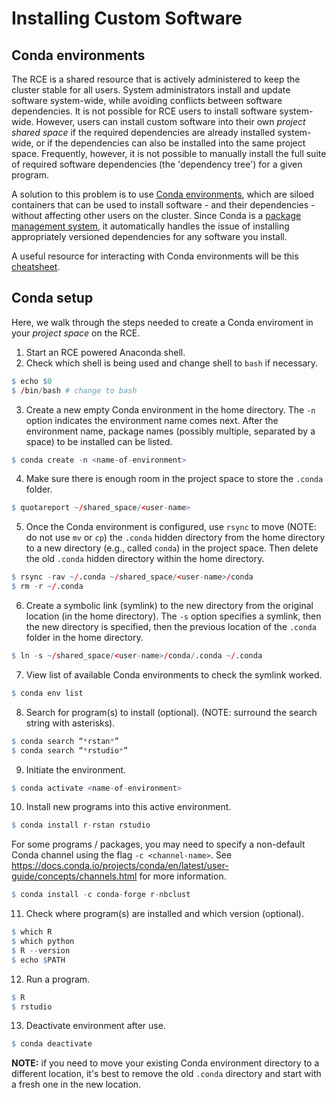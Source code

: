 # Installing Custom Software

## Conda environments

The RCE is a shared resource that is actively administered to keep the cluster stable for all users. System administrators install and update software system-wide, while avoiding conflicts between software dependencies. It is not possible for RCE users to install software system-wide. However, users can install custom software into their own *project shared space* if the required dependencies are already installed system-wide, or if the dependencies can also be installed into the same project space. Frequently, however, it is not possible to manually install the full suite of required software dependencies (the 'dependency tree') for a given program.

A solution to this problem is to use [Conda environments](https://docs.conda.io/projects/conda/en/latest/user-guide/concepts/environments.html), which are siloed containers that can be used to install software - and their dependencies - without affecting other users on the cluster. Since Conda is a [package management system](https://en.wikipedia.org/wiki/Package_manager), it automatically handles the issue of installing appropriately versioned dependencies for any software you install.

A useful resource for interacting with Conda environments will be this [cheatsheet](https://docs.conda.io/projects/conda/en/4.6.0/_downloads/52a95608c49671267e40c689e0bc00ca/conda-cheatsheet.pdf).


## Conda setup

Here, we walk through the steps needed to create a Conda enviroment in your *project space* on the RCE.

1. Start an RCE powered Anaconda shell.
2. Check which shell is being used and change shell to `bash` if necessary.


```r
$ echo $0
$ /bin/bash # change to bash
```
3. Create a new empty Conda environment in the home directory. The `-n` option indicates the environment name comes next. After the environment name, package names (possibly multiple, separated by a space) to be installed can be listed.


```r
$ conda create -n <name-of-environment>
```

4. Make sure there is enough room in the project space to store the `.conda` folder.


```r
$ quotareport ~/shared_space/<user-name>
```

5. Once the Conda environment is configured, use `rsync` to move (NOTE: do not use `mv` or `cp`) the `.conda` hidden directory from the home directory to a new directory (e.g., called `conda`) in the project space. Then delete the old `.conda` hidden directory within the home directory.


```r
$ rsync -rav ~/.conda ~/shared_space/<user-name>/conda
$ rm -r ~/.conda
```

6. Create a symbolic link (symlink) to the new directory from the original location (in the home directory). The `-s` option specifies a symlink, then the new directory is specified, then the previous location of the `.conda` folder in the home directory.


```r
$ ln -s ~/shared_space/<user-name>/conda/.conda ~/.conda
```

7. View list of available Conda environments to check the symlink worked.


```r
$ conda env list
```

8. Search for program(s) to install (optional). (NOTE: surround the search string with asterisks).


```r
$ conda search “*rstan*”
$ conda search “*rstudio*”
```

9. Initiate the environment.


```r
$ conda activate <name-of-environment>
```

10. Install new programs into this active environment.


```r
$ conda install r-rstan rstudio
```

For some programs / packages, you may need to specify a non-default Conda channel using the flag `-c <channel-name>`. See <https://docs.conda.io/projects/conda/en/latest/user-guide/concepts/channels.html> for more information.


```r
$ conda install -c conda-forge r-nbclust
```

11. Check where program(s) are installed and which version (optional).


```r
$ which R
$ which python
$ R --version
$ echo $PATH
```

12. Run a program.


```r
$ R
$ rstudio
```

13. Deactivate environment after use.


```r
$ conda deactivate
```


**NOTE:** if you need to move your existing Conda environment directory to a different location, it's best to remove the old `.conda` directory and start with a fresh one in the new location.
